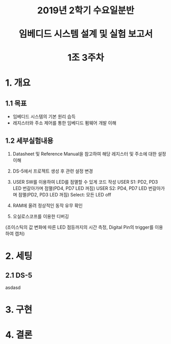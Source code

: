 <h1 align="center">
	2019년 2학기 수요일분반<br><br>
	임베디드 시스템 설계 및 실험 보고서<br><br>
	1조 3주차
</h1>


# 1. 개요


## 1.1 목표
- 임베디드 시스템의 기본 원리 습득
- 레지스터와 주소 제어를 통한 임베디드 펌웨어 개발 이해

## 1.2 세부실험내용
1. Datasheet 및 Reference Manual을 참고하여 해당 레지스터 및 주소에 대한 설정 이해

2. DS-5에서 프로젝트 생성 후 관련 설정 변경

3. USER SW를 이용하여 LED를 점멸할 수 있게 코드 작성
USER S1: PD2, PD3 LED 번갈아가며 점멸(PD4, PD7 LED 꺼짐)
USER S2: PD4, PD7 LED 번갈아가며 점멸(PD2, PD3 LED 꺼짐)
Select: 모든 LED off

4. RAM에 올려 정상적인 동작 유무 확인

5. 오실로스코프를 이용한 디버깅

(조이스틱의 값 변화에 따른 LED 점등까지의 시간 측정, Digital Pin의 trigger를 이용하여 캡처)








# 2. 세팅
## 2.1 DS-5
asdasd


# 3. 구현


# 4. 결론

